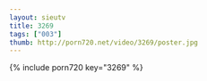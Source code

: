 ```yaml
--- 
layout: sieutv
title: 3269
tags: ["003"]
thumb: http://porn720.net/video/3269/poster.jpg
---
```

{% include porn720 key="3269" %} 
